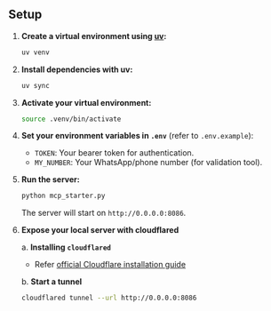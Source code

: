 ## Setup

1. **Create a virtual environment using [uv](https://github.com/astral-sh/uv):**

   ```bash
   uv venv
   ```

2. **Install dependencies with uv:**

   ```bash
   uv sync
   ```

3. **Activate your virtual environment:**

   ```bash
   source .venv/bin/activate
   ```

4. **Set your environment variables in `.env`** (refer to `.env.example`):

   - `TOKEN`: Your bearer token for authentication.
   - `MY_NUMBER`: Your WhatsApp/phone number (for validation tool).

5. **Run the server:**

   ```bash
   python mcp_starter.py
   ```

   The server will start on `http://0.0.0.0:8086`.

6. **Expose your local server with cloudflared**

   a. **Installing `cloudflared`**
      - Refer [official Cloudflare installation guide](https://developers.cloudflare.com/cloudflare-one/connections/connect-networks/downloads/)

   b. **Start a tunnel**

   ```bash
   cloudflared tunnel --url http://0.0.0.0:8086
   ```
